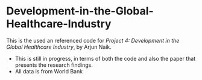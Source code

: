 # Development-in-the-Global-Healthcare-Industry

This is the used an referenced code for *Project 4: Development in the Global Healthcare Industry*, by Arjun Naik.

- This is still in progress, in terms of both the code and also the paper that presents the research findings.
- All data is from World Bank
